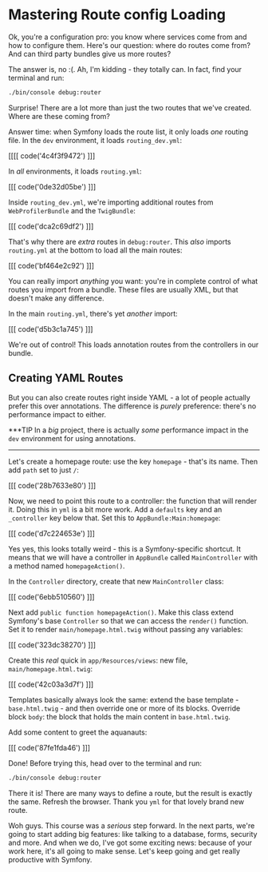 # Mastering Route config Loading

Ok, you're a configuration pro: you know where services come from and how to configure
them. Here's our question: where do routes come from? And can third party bundles
give us more routes?

The answer is, no :(. Ah, I'm kidding - they totally can. In fact, find your terminal
and run:

```bash
./bin/console debug:router
```

Surprise! There are a lot more than just the two routes that we've created. Where
are these coming from?

Answer time: when Symfony loads the route list, it only loads *one* routing file.
In the `dev` environment, it loads `routing_dev.yml`:

[[[[ code('4c4f3f9472') ]]]

In *all* environments, it loads `routing.yml`:

[[[ code('0de32d05be') ]]]

Inside `routing_dev.yml`, we're importing additional routes from `WebProfilerBundle`
and the `TwigBundle`:

[[[ code('dca2c69df2') ]]]

That's why there are *extra* routes in `debug:router`. This *also* imports `routing.yml`
at the bottom to load all the main routes:

[[[ code('bf464e2c92') ]]]

You can really import *anything* you want: you're in complete control of what routes
you import from a bundle. These files are usually XML, but that doesn't make any
difference.

In the main `routing.yml`, there's yet *another* import:

[[[ code('d5b3c1a745') ]]]

We're out of control! This loads annotation routes from the controllers in our bundle.

## Creating YAML Routes

But you can also create routes right inside YAML - a lot of people actually prefer
this over annotations. The difference is *purely* preference: there's no performance
impact to either.

***TIP
In a *big* project, there is actually *some* performance impact in the `dev` environment
for using annotations.
***

Let's create a homepage route: use the key `homepage` - that's its name. Then add
`path` set to just `/`:

[[[ code('28b7633e80') ]]]

Now, we need to point this route to a controller: the function that will render it.
Doing this in `yml` is a bit more work. Add a `defaults` key and an `_controller` key
below that. Set this to `AppBundle:Main:homepage`:

[[[ code('d7c224653e') ]]]

Yes yes, this looks totally weird - this is a Symfony-specific shortcut. It means that we
will have a controller in `AppBundle` called `MainController` with a method named
`homepageAction()`.

In the `Controller` directory, create that new `MainController` class:

[[[ code('6ebb510560') ]]]

Next add `public function homepageAction()`. Make this class extend Symfony's base `Controller`
so that we can access the `render()` function. Set it to render `main/homepage.html.twig`
without passing any variables:

[[[ code('323dc38270') ]]]

Create this *real* quick in `app/Resources/views`: new file, `main/homepage.html.twig`:

[[[ code('42c03a3d7f') ]]]

Templates basically always look the same: extend the base template - `base.html.twig` -
and then override one or more of its blocks. Override block `body`: the block that
holds the main content in `base.html.twig`.

Add some content to greet the aquanauts:

[[[ code('87fe1fda46') ]]]

Done! Before trying this, head over to the terminal and run:

```bash
./bin/console debug:router
```

There it is! There are many ways to define a route, but the result is exactly the
same. Refresh the browser. Thank you `yml` for that lovely brand new route.

Woh guys. This course was a *serious* step forward. In the next parts, we're going
to start adding big features: like talking to a database, forms, security and more.
And when we do, I've got some exciting news: because of your work here, it's all going
to make sense. Let's keep going and get really productive with Symfony.
